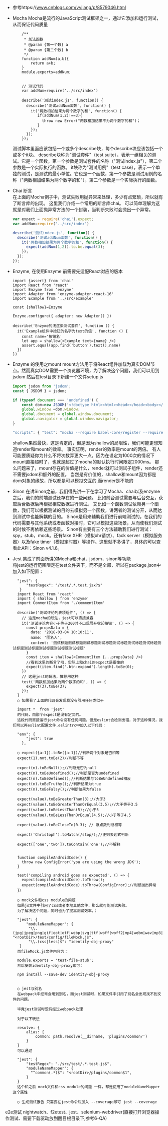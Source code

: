 * 参考https://www.cnblogs.com/vvjiang/p/8579046.html 
* Mocha Mocha是流行的JavaScript测试框架之一，通过它添加和运行测试，从而保证代码质量  
    ```
        /**
         * 加法函数
         * @param {第一个数} a
         * @param {第二个数} b
         */
        function addNum(a,b){
            return a+b;
        }
        module.exports=addNum;
        
        
        // 测试代码
        var addNum=require('../src/index')
        
        describe('测试index.js', function() {
          describe('测试addNum函数', function() {
            it('两数相加结果为两个数字的和', function() {
               if(addNum(1,2)!==3){
                 throw new Error("两数相加结果不为两个数字的和")；
               }
            });
          });
        });
    ```
		
    测试脚本里面应该包括一个或多个describe块，每个describe块应该包括一个或多个it块。
    describe块称为"测试套件"（test suite），表示一组相关的测试。它是一个函数，第一个参数是测试套件的名称（"测试index.js"），第二个参数是一个实际执行的函数。
    it块称为"测试用例"（test case），表示一个单独的测试，是测试的最小单位。它也是一个函数，第一个参数是测试用例的名称（"两数相加结果为两个数字的和"），第二个参数是一个实际执行的函数。
		

* Chai 断言  
    在上面的Mocha例子中，测试失败用抛异常来处理，多少有点繁琐，所以就有了断言库的出现。
    这里我们介绍一个常用的断言库chai。
    可以简单理解为这就是对我们上面抛异常方法的一个封装，当判断失败时会抛出一个异常。
    ```jsx harmony
    var expect = require('chai').expect;
    var addNum=require('../src/index')
    
    describe('测试index.js', function() {
      describe('测试addNum函数', function() {
        it('两数相加结果为两个数字的和', function() {
          expect(addNum(1,2)).to.be.equal(3);
        });
      });
    });
    ```


* Enzyme, 在使用Enzyme 前需要先适配React对应的版本
	```
    import {assert} from 'chai'
    import React from 'react'
    import Enzyme from 'enzyme'
    import Adapter from 'enzyme-adapter-react-16'
    import Example from '../src/example'
    
    const {shallow}=Enzyme
    
    Enzyme.configure({ adapter: new Adapter() })
    
    describe('Enzyme的浅渲染测试套件', function () {
      it('Example组件中按钮的名字为text的值', function () {
        const name='按钮名'
        let app = shallow(<Example text={name} />)
        assert.equal(app.find('button').text(),name)
      })
    })
    ```
	
* Enzyme 的使用之mount
    mount方法用于将React组件加载为真实DOM节点。然而真实DOM需要一个浏览器环境，为了解决这个问题，我们可以用到jsdom
    然后在test目录下新建一个文件setup.js
	```jsx harmony
    import jsdom from 'jsdom';
    const { JSDOM } = jsdom;
    
    if (typeof document === 'undefined') {
        const dom=new JSDOM('<!doctype html><html><head></head><body></body></html>');
        global.window =dom.window;
        global.document = global.window.document;
        global.navigator = global.window.navigator;
    }
    
    "scripts": { "test": "mocha --require babel-core/register --require ./test/setup.js" }
    ```
	shallow果然最快，这是肯定的，但是因为shallow的局限性，我们可能更想知道render和mount的效率。
    事实证明，render的效率是mount的两倍。
    有人可能要质疑你为什么不将次数弄更大一点，因为在设定为1000次的情况下mount直接超时了，也就是超过了mocha的默认执行时间限定2000ms。
    那么问题来了，mount存在的价值是什么，render就可以测试子组件，render还不需要jsdom和额外的配置。
    当然是有价值的，shallow和mount因为都是dom对象的缘故，所以都是可以模拟交互的,而render是不能的
		
		
* Sinon
    在讲Sinon之前，我们得先讲一下在学习了Mocha、chai以及enzyme之后，我们的前端测试还存在的一些问题。
    比如前台测试需要与后台交互，获取后台数据后再根据相应数据进行测试。
    又比如一个函数测试依赖另一个函数，我们可以根据测试的目的去模拟另一个函数，讲两者的测试分开，从而达到测试中也能解耦的目的。
    Sinon是用来辅助我们进行前端测试的，在我们的代码需要与其他系统或者函数对接时，它可以模拟这些场景，从而使我们测试的时候不再依赖这些场景。
    Sinon有主要有三个方法辅助我们进行测试：spy，stub，mock。还有fake XHR（模拟xhr请求）、fack server（模拟服务器）以及fake timer（模拟定时器）等操作。这里就不多讲了，具体的可以查看此API：Sinon v4.1.6。
		
		
* Jest 集成了前面所讲的Mocha和chai，jsdom，sinon等功能  
    将jest的运行范围限定在test文件夹下，而不是全部，所以在package.json中加入如下配置：  
    
		"jest": {
		    "testRegex": "/test/.*.test.jsx?$"
		 }
		import React from 'react'
		import { shallow } from 'enzyme'
		import CommentItem from './commentItem'
		
		describe('测试评论列表项组件', () => {
		  // 这是mocha的玩法，jest可以直接兼容
		  it('测试评论内容小于等于200时不出现展开收起按钮', () => {
		    const propsData = {
		      date: '2018-03-04 10:10:11',
		      name: '匿名人',
		      content: '测试标题测试标题测试标题测试标题测试标题测试标题测试标题测试标题测试标题测试标题测试标题测试标题'
		    }
		    const item = shallow(<CommentItem {...propsData} />)
		    //看到这里的断言了吗，实际上和chai的expect是很像的
		    expect(item.find('.btn-expand').length).toBe(0);
		  })
		  // 这是jest的玩法，推荐用这种
		  test('两数相加结果为两个数字的和', () => {
		    expect(3).toBe(3);
		  });
		}
		○ 如果看了上面的代码会发现我没有引用任何类似于
		
		import *  from 'jest'
		的代码，而那个expect是没有定义的。
		这段代码直接运行jest命令没有任何问题，但是eslint会检测出错，对于这种情况，我们可以再eslint配置文件.eslintrc中加入以下代码：
		
		"env": {
		    "jest": true
		  },
		
		○ expect({a:1}).toBe({a:1})//判断两个对象是否相等
		expect(1).not.toBe(2)//判断不等
		
		expect(n).toBeNull();//判断是否为null
		expect(n).toBeUndefined();//判断是否为undefined
		expect(n).toBeDefined();//判断结果与toBeUndefined相反
		expect(n).toBeTruthy();//判断结果为true
		expect(n).toBeFalsy();//判断结果为false
		
		expect(value).toBeGreaterThan(3);//大于3
		expect(value).toBeGreaterThanOrEqual(3.5);//大于等于3.5
		expect(value).toBeLessThan(5);//小于5
		expect(value).toBeLessThanOrEqual(4.5);//小于等于4.5
		
		expect(value).toBeCloseTo(0.3); // 浮点数判断相等
		
		expect('Christoph').toMatch(/stop/);//正则表达式判断
		
		expect(['one','two']).toContain('one');//不解释
		
		
		function compileAndroidCode() {
		  throw new ConfigError('you are using the wrong JDK');
		}
		
		test('compiling android goes as expected', () => {
		  expect(compileAndroidCode).toThrow();
		  expect(compileAndroidCode).toThrow(ConfigError);//判断抛出异常
		}）
		
		○ mock文件和css module的问题
		如果js文件中引用了css或者本地其他文件，那么就可能测试失败。
		为了解决这个问题，同时也为了提高测试效率，：
		
		"jest": {
		    "moduleNameMapper": {
		     "\\.(jpg|jpeg|png|gif|eot|otf|webp|svg|ttf|woff|woff2|mp4|webm|wav|mp3|m4a|aac|oga)$": "<rootDir>/test/config/fileMock.js",
		     "\\.(css|less)$": "identity-obj-proxy"
		 }
		而fileMock.js文件内容为：
		
		module.exports = 'test-file-stub';
		然后安装identity-obj-proxy即可：
		
		npm install --save-dev identity-obj-proxy
		
		
		○ jest与别名
		在webpack中经常会用到别名，而jest测试时，如果文件中引用了别名会出现找不到文件的问题。
		
		毕竟jest测试时没有经过webpack处理
		
		对于以下玩法
		
		resolve: {  
		    alias: {  
		        common: path.resolve(__dirname, 'plugins/common/')  
		    }  
		} 
		可以通过
		
		"jest": {
		    "testRegex": "./src/test/.*.test.js$",
		    "moduleNameMapper": {
		      "^common(.*)$": "<rootDir>/plugins/common$1",
		    }
		}
		这个和之前 mock文件和css module的问题 一样，都是使用了moduleNameMapper这个属性
		
		○ 生成测试报告 只需要在jest命令后加入 --coverage即可 jest --coverage
		
e2e测试 nightwatch、f2etest、jest、selenium-webdriver(直接打开浏览器操作测试、需要下载驱动放到醒目根目录下,参考6-QA)
